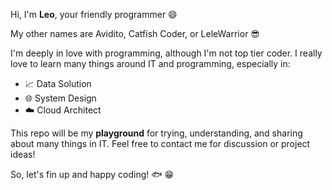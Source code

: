 Hi, I'm **Leo**, your friendly programmer :smile:

My other names are Avidito, Catfish Coder, or LeleWarrior :sunglasses:

I'm deeply in love with programming, although I'm not top tier coder. I really love to learn many things around IT and programming, especially in:
- :chart_with_upwards_trend: Data Solution
- :globe_with_meridians: System Design
- :cloud: Cloud Architect

This repo will be my **playground** for trying, understanding, and sharing about many things in IT. Feel free to contact me for discussion or project ideas!

So, let's fin up and happy coding! :fish: :grin:
